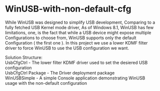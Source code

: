 WinUSB-with-non-default-cfg
===========================

While WinUSB was designed to simplify USB development, Comparing to a fully fetched USB Kernel mode driver, As of 
Windows 8.1, WinUSB has few limitations, one, is the fact that while a USB device might expose multiple Configurations 
to choose from, WinUSB supports only the default Configuration ( the first one ).
In this project we use a lower KDMF filter driver to force WinUSB to use the USB configuration we want.

Solution Structure:<br />
UsbCfgCtrl -          The lower filter KDMF driver used to set the desiered USB configuration<br />
UsbCfgCtrl Package -  The Driver deployment package<br />
WinUSBSimple -        A simple Console application demonstrating WinUSB usage with the non-default configuration<br />
